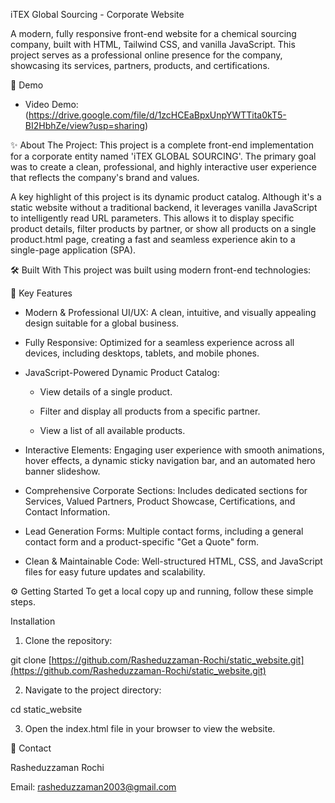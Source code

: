 iTEX Global Sourcing - Corporate Website

A modern, fully responsive front-end website for a chemical sourcing company, built with HTML, Tailwind CSS, and vanilla JavaScript. This project serves as a professional online presence for the company, showcasing its services, partners, products, and certifications.

🚀 Demo
* Video Demo: (https://drive.google.com/file/d/1zcHCEaBpxUnpYWTTita0kT5-BI2HbhZe/view?usp=sharing)

✨ About The Project: 
This project is a complete front-end implementation for a corporate entity named 'iTEX GLOBAL SOURCING'. The primary goal was to create a clean, professional, and highly interactive user experience that reflects the company's brand and values.

A key highlight of this project is its dynamic product catalog. Although it's a static website without a traditional backend, it leverages vanilla JavaScript to intelligently read URL parameters. This allows it to display specific product details, filter products by partner, or show all products on a single product.html page, creating a fast and seamless experience akin to a single-page application (SPA).

🛠️ Built With
This project was built using modern front-end technologies:

🌟 Key Features

* Modern & Professional UI/UX: A clean, intuitive, and visually appealing design suitable for a global business.

* Fully Responsive: Optimized for a seamless experience across all devices, including desktops, tablets, and mobile phones.

* JavaScript-Powered Dynamic Product Catalog:

     - View details of a single product.

     - Filter and display all products from a specific partner.

     - View a list of all available products.

* Interactive Elements: Engaging user experience with smooth animations, hover effects, a dynamic sticky navigation bar, and an automated hero banner slideshow.

* Comprehensive Corporate Sections: Includes dedicated sections for Services, Valued Partners, Product Showcase, Certifications, and Contact Information.

* Lead Generation Forms: Multiple contact forms, including a general contact form and a product-specific "Get a Quote" form.

* Clean & Maintainable Code: Well-structured HTML, CSS, and JavaScript files for easy future updates and scalability.

⚙️ Getting Started
To get a local copy up and running, follow these simple steps.

Installation
1. Clone the repository:

git clone [https://github.com/Rasheduzzaman-Rochi/static_website.git](https://github.com/Rasheduzzaman-Rochi/static_website.git)

2. Navigate to the project directory:

cd static_website

3. Open the index.html file in your browser to view the website.
   

👤 Contact

Rasheduzzaman Rochi

Email: rasheduzzaman2003@gmail.com
